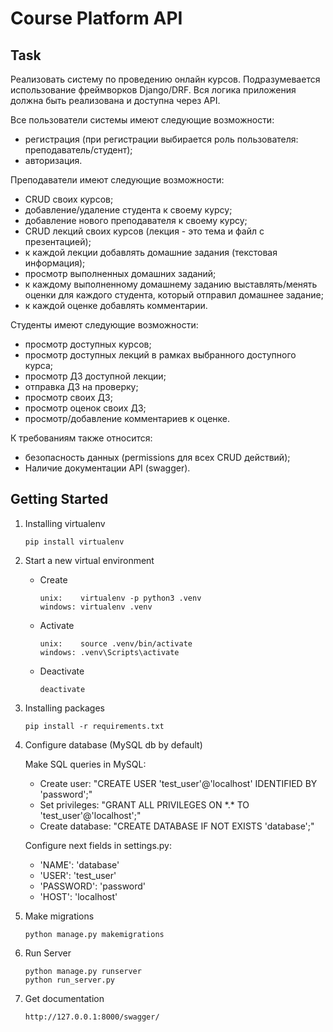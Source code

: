 # Course Platform API

## Task

Реализовать систему по проведению онлайн курсов. Подразумевается использование фреймворков Django/DRF. Вся логика 
приложения должна быть реализована и доступна через API.

Все пользователи системы имеют следующие возможности: 
  * регистрация (при регистрации выбирается роль пользователя: преподаватель/студент);
  * авторизация.
  
Преподаватели имеют следующие возможности: 
  * CRUD своих курсов;
  * добавление/удаление студента к своему курсу;
  * добавление нового преподавателя к своему курсу;
  * CRUD лекций своих курсов (лекция - это тема и файл с презентацией);
  * к каждой лекции добавлять домашние задания (текстовая информация);
  * просмотр выполненных домашних заданий;
  * к каждому выполненному домашнему заданию выставлять/менять оценки для каждого студента, который отправил домашнее задание;
  * к каждой оценке добавлять комментарии.
  
Студенты имеют следующие возможности: 
  * просмотр доступных курсов;
  * просмотр доступных лекций в рамках выбранного доступного курса;
  * просмотр ДЗ доступной лекции;
  * отправка ДЗ на проверку;
  * просмотр своих ДЗ;
  * просмотр оценок своих ДЗ;
  * просмотр/добавление комментариев к оценке.
  
К требованиям также относится: 
  * безопасность данных (permissions для всех CRUD действий);
  * Наличие документации API (swagger).
  
## Getting Started
1. Installing virtualenv

   ```
   pip install virtualenv
   ```
2. Start a new virtual environment
   * Create
   
     ```
     unix:    virtualenv -p python3 .venv
     windows: virtualenv .venv
     ```
   * Activate
   
     ```
     unix:    source .venv/bin/activate
     windows: .venv\Scripts\activate
     ```
   * Deactivate
   
     ```
     deactivate
     ```
4. Installing packages

   ```
   pip install -r requirements.txt
   ```
5. Configure database (MySQL db by default)
   
   Make SQL queries in MySQL:
   
      * Create user: "CREATE USER 'test_user'@'localhost' IDENTIFIED BY 'password';"
      * Set privileges: "GRANT ALL PRIVILEGES ON *.\* TO 'test_user'@'localhost';"
      * Create database: "CREATE DATABASE IF NOT EXISTS 'database';"
     
   Configure next fields in settings.py:
         
      * 'NAME': 'database'
      * 'USER': 'test_user'
      * 'PASSWORD': 'password'
      * 'HOST': 'localhost'
      
6. Make migrations

   ```
   python manage.py makemigrations
   ```
7. Run Server

   ```
   python manage.py runserver
   python run_server.py
   ```
8. Get documentation

   ```
   http://127.0.0.1:8000/swagger/
   ```